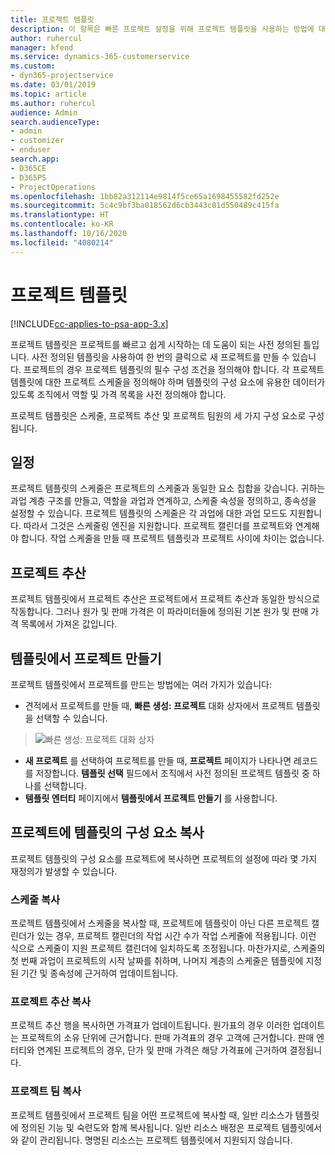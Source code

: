 ```yaml
---
title: 프로젝트 템플릿
description: 이 항목은 빠른 프로젝트 설정을 위해 프로젝트 템플릿을 사용하는 방법에 대한 정보를 제공합니다.
author: ruhercul
manager: kfend
ms.service: dynamics-365-customerservice
ms.custom:
- dyn365-projectservice
ms.date: 03/01/2019
ms.topic: article
ms.author: ruhercul
audience: Admin
search.audienceType:
- admin
- customizer
- enduser
search.app:
- D365CE
- D365PS
- ProjectOperations
ms.openlocfilehash: 1bb82a312114e9814f5ce65a1698455582fd252e
ms.sourcegitcommit: 5c4c9bf3ba018562d6cb3443c01d550489c415fa
ms.translationtype: HT
ms.contentlocale: ko-KR
ms.lasthandoff: 10/16/2020
ms.locfileid: "4080214"
---
```

# <a name="project-templates"></a>프로젝트 템플릿 

[!INCLUDE[cc-applies-to-psa-app-3.x](../includes/cc-applies-to-psa-app-3x.md)]

프로젝트 템플릿은 프로젝트를 빠르고 쉽게 시작하는 데 도움이 되는 사전 정의된 틀입니다. 사전 정의된 템플릿을 사용하여 한 번의 클릭으로 새 프로젝트를 만들 수 있습니다. 프로젝트의 경우 프로젝트 템플릿의 필수 구성 조건을 정의해야 합니다. 각 프로젝트 템플릿에 대한 프로젝트 스케줄을 정의해야 하며 템플릿의 구성 요소에 유용한 데이터가 있도록 조직에서 역할 및 가격 목록을 사전 정의해야 합니다.

프로젝트 템플릿은 스케줄, 프로젝트 추산 및 프로젝트 팀원의 세 가지 구성 요소로 구성됩니다.

## <a name="schedule"></a>일정

프로젝트 템플릿의 스케줄은 프로젝트의 스케줄과 동일한 요소 집합을 갖습니다. 귀하는 과업 계층 구조를 만들고, 역할을 과업과 연계하고, 스케줄 속성을 정의하고, 종속성을 설정할 수 있습니다. 프로젝트 템플릿의 스케줄은 각 과업에 대한 과업 모드도 지원합니다. 따라서 그것은 스케줄링 엔진을 지원합니다. 프로젝트 캘린더를 프로젝트와 연계해야 합니다. 작업 스케줄을 만들 때 프로젝트 템플릿과 프로젝트 사이에 차이는 없습니다.

## <a name="project-estimates"></a>프로젝트 추산

프로젝트 템플릿에서 프로젝트 추산은 프로젝트에서 프로젝트 추산과 동일한 방식으로 작동합니다. 그러나 원가 및 판매 가격은 이 파라미터들에 정의된 기본 원가 및 판매 가격 목록에서 가져온 값입니다.

## <a name="creating-a-project-from-a-template"></a>템플릿에서 프로젝트 만들기
 
프로젝트 템플릿에서 프로젝트를 만드는 방법에는 여러 가지가 있습니다:

- 견적에서 프로젝트를 만들 때, **빠른 생성: 프로젝트** 대화 상자에서 프로젝트 템플릿을 선택할 수 있습니다.

> ![빠른 생성: 프로젝트 대화 상자](media/project-11.png)

- **새 프로젝트** 를 선택하여 프로젝트를 만들 때, **프로젝트** 페이지가 나타나면 레코드를 저장합니다. **템플릿 선택** 필드에서 조직에서 사전 정의된 프로젝트 템플릿 중 하나를 선택합니다.
- **템플릿 엔터티** 페이지에서 **템플릿에서 프로젝트 만들기** 를 사용합니다.

## <a name="copying-components-of-template-to-project"></a>프로젝트에 템플릿의 구성 요소 복사

프로젝트 템플릿의 구성 요소를 프로젝트에 복사하면 프로젝트의 설정에 따라 몇 가지 재정의가 발생할 수 있습니다.

### <a name="copying-the-schedule"></a>스케줄 복사

프로젝트 템플릿에서 스케줄을 복사할 때, 프로젝트에 템플릿이 아닌 다른 프로젝트 캘린더가 있는 경우, 프로젝트 캘린더의 작업 시간 수가 작업 스케줄에 적용됩니다. 이런 식으로 스케줄이 지원 프로젝트 캘린더에 일치하도록 조정됩니다. 마찬가지로, 스케줄의 첫 번째 과업이 프로젝트의 시작 날짜를 취하며, 나머지 계층의 스케줄은 템플릿에 지정된 기간 및 종속성에 근거하여 업데이트됩니다. 

### <a name="copying-project-estimates"></a>프로젝트 추산 복사 

프로젝트 추산 행을 복사하면 가격표가 업데이트됩니다. 원가표의 경우 이러한 업데이트는 프로젝트의 소유 단위에 근거합니다. 판매 가격표의 경우 고객에 근거합니다. 판매 엔터티와 연계된 프로젝트의 경우, 단가 및 판매 가격은 해당 가격표에 근거하여 결정됩니다.

### <a name="copying-a-project-team"></a>프로젝트 팀 복사

프로젝트 템플릿에서 프로젝트 팀을 어떤 프로젝트에 복사할 때, 일반 리소스가 템플릿에 정의된 기능 및 숙련도와 함께 복사됩니다. 일반 리소스 배정은 프로젝트 템플릿에서와 같이 관리됩니다. 명명된 리소스는 프로젝트 템플릿에서 지원되지 않습니다.
